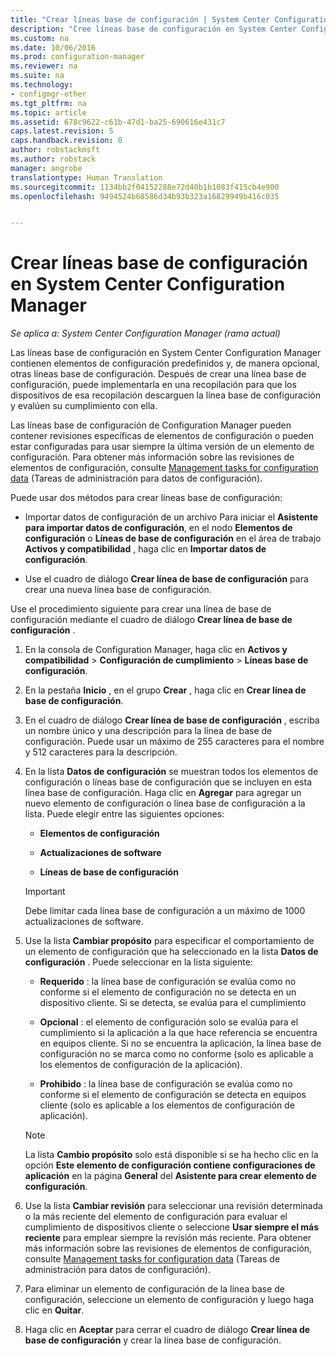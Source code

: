 ```yaml
---
title: "Crear líneas base de configuración | System Center Configuration Manager"
description: "Cree líneas base de configuración en System Center Configuration Manager que pueda implementar en una recopilación."
ms.custom: na
ms.date: 10/06/2016
ms.prod: configuration-manager
ms.reviewer: na
ms.suite: na
ms.technology:
- configmgr-other
ms.tgt_pltfrm: na
ms.topic: article
ms.assetid: 678c9622-c61b-47d1-ba25-690616e431c7
caps.latest.revision: 5
caps.handback.revision: 0
author: robstackmsft
ms.author: robstack
manager: angrobe
translationtype: Human Translation
ms.sourcegitcommit: 1134bb2f04152288e72d40b1b1083f415cb4e900
ms.openlocfilehash: 9494524b68586d34b93b323a16829949b416c035


---
```

# <a name="create-configuration-baselines-in-system-center-configuration-manager"></a>Crear líneas base de configuración en System Center Configuration Manager

*Se aplica a: System Center Configuration Manager (rama actual)*


Las líneas base de configuración en System Center Configuration Manager contienen elementos de configuración predefinidos y, de manera opcional, otras líneas base de configuración. Después de crear una línea base de configuración, puede implementarla en una recopilación para que los dispositivos de esa recopilación descarguen la línea base de configuración y evalúen su cumplimiento con ella.  

 Las líneas base de configuración de Configuration Manager pueden contener revisiones específicas de elementos de configuración o pueden estar configuradas para usar siempre la última versión de un elemento de configuración. Para obtener más información sobre las revisiones de elementos de configuración, consulte [Management tasks for configuration data](../../compliance/deploy-use/management-tasks-for-configuration-data.md) (Tareas de administración para datos de configuración).  

 Puede usar dos métodos para crear líneas base de configuración:  

-   Importar datos de configuración de un archivo Para iniciar el **Asistente para importar datos de configuración**, en el nodo **Elementos de configuración** o **Líneas de base de configuración** en el área de trabajo **Activos y compatibilidad** , haga clic en **Importar datos de configuración**.  

-   Use el cuadro de diálogo **Crear línea de base de configuración** para crear una nueva línea base de configuración.  

 Use el procedimiento siguiente para crear una línea de base de configuración mediante el cuadro de diálogo **Crear línea de base de configuración** .  

1.  En la consola de Configuration Manager, haga clic en **Activos y compatibilidad** > **Configuración de cumplimiento** > **Líneas base de configuración**.  

3.  En la pestaña **Inicio** , en el grupo **Crear** , haga clic en **Crear línea de base de configuración**.  

4.  En el cuadro de diálogo **Crear línea de base de configuración** , escriba un nombre único y una descripción para la línea de base de configuración. Puede usar un máximo de 255 caracteres para el nombre y 512 caracteres para la descripción.  

5.  En la lista **Datos de configuración** se muestran todos los elementos de configuración o líneas base de configuración que se incluyen en esta línea base de configuración. Haga clic en **Agregar** para agregar un nuevo elemento de configuración o línea base de configuración a la lista. Puede elegir entre las siguientes opciones:  

    -   **Elementos de configuración**  

    -   **Actualizaciones de software**  

    -   **Líneas de base de configuración**  
      > [!IMPORTANT]
      > Debe limitar cada línea base de configuración a un máximo de 1000 actualizaciones de software.
6.  Use la lista **Cambiar propósito** para especificar el comportamiento de un elemento de configuración que ha seleccionado en la lista **Datos de configuración** . Puede seleccionar en la lista siguiente:  

    -   **Requerido** : la línea base de configuración se evalúa como no conforme si el elemento de configuración no se detecta en un dispositivo cliente. Si se detecta, se evalúa para el cumplimiento  

    -   **Opcional** : el elemento de configuración solo se evalúa para el cumplimiento si la aplicación a la que hace referencia se encuentra en equipos cliente. Si no se encuentra la aplicación, la línea base de configuración no se marca como no conforme (solo es aplicable a los elementos de configuración de la aplicación).  

    -   **Prohibido** : la línea base de configuración se evalúa como no conforme si el elemento de configuración se detecta en equipos cliente (solo es aplicable a los elementos de configuración de aplicación).  

    > [!NOTE]
    >  La lista **Cambio propósito** solo está disponible si se ha hecho clic en la opción **Este elemento de configuración contiene configuraciones de aplicación** en la página **General** del **Asistente para crear elemento de configuración**.  

7.  Use la lista **Cambiar revisión** para seleccionar una revisión determinada o la más reciente del elemento de configuración para evaluar el cumplimiento de dispositivos cliente o seleccione **Usar siempre el más reciente** para emplear siempre la revisión más reciente. Para obtener más información sobre las revisiones de elementos de configuración, consulte [Management tasks for configuration data](../../compliance/deploy-use/management-tasks-for-configuration-data.md) (Tareas de administración para datos de configuración).  

8.  Para eliminar un elemento de configuración de la línea base de configuración, seleccione un elemento de configuración y luego haga clic en **Quitar**.  

9. Haga clic en **Aceptar** para cerrar el cuadro de diálogo **Crear línea de base de configuración** y crear la línea base de configuración.  



<!--HONumber=Nov16_HO1-->


